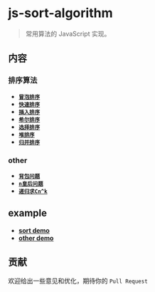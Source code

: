 # js-sort-algorithm

> 常用算法的 JavaScript 实现。

## 内容

### 排序算法

- [**`冒泡排序`**](https://github.com/wanls4583/js-algorithm/blob/master/sort/bubble-sort.js)
- [**`快速排序`**](https://github.com/wanls4583/js-algorithm/blob/master/sort/fast-sort.js)
- [**`插入排序`**](https://github.com/wanls4583/js-algorithm/blob/master/sort/insert-sort.js)
- [**`希尔排序`**](https://github.com/wanls4583/js-algorithm/blob/master/sort/shell-sort.js)
- [**`选择排序`**](https://github.com/wanls4583/js-algorithm/blob/master/sort/select-sort.js)
- [**`堆排序`**](https://github.com/wanls4583/js-algorithm/blob/master/sort/heap-sort.js)
- [**`归并排序`**](https://github.com/wanls4583/js-algorithm/blob/master/sort/merge-sort.js)

### other

- [**`背包问题`**](https://github.com/wanls4583/js-algorithm/blob/master/other/1.js)
- [**`n皇后问题`**](https://github.com/wanls4583/js-algorithm/blob/master/other/2.js)
- [**`递归求Cn^k`**](https://github.com/wanls4583/js-algorithm/blob/master/other/3.js)

## example

- [**sort demo**](https://github.com/wanls4583/js-algorithm/blob/master/sort/index.html)
- [**other demo**](https://github.com/wanls4583/js-algorithm/blob/master/other/index.html)

## 贡献

欢迎给出一些意见和优化，期待你的 `Pull Request`